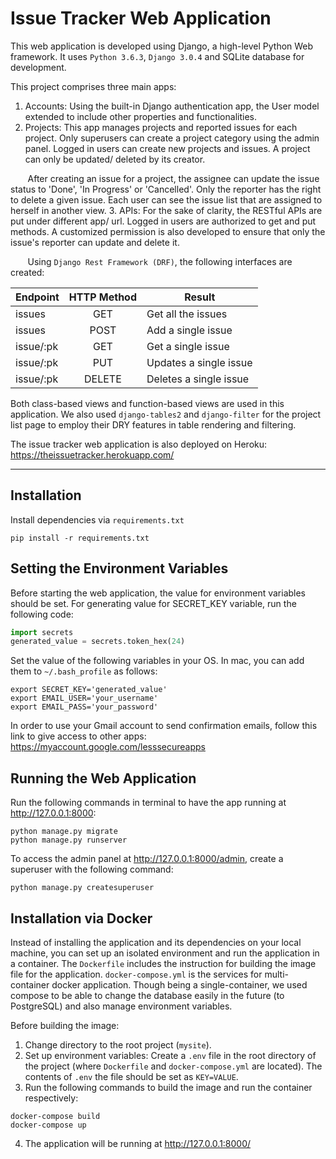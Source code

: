 # Issue Tracker Web Application
This web application is developed using Django, a high-level Python Web framework. It uses `Python 3.6.3`, `Django 3.0.4` and SQLite database for development. 

This project comprises three main apps:
1. Accounts:
  Using the built-in Django authentication app, the User model extended to include other properties and functionalities.
2. Projects:
  This app manages projects and reported issues for each project. Only superusers can create a project category using the admin panel. Logged in users can create new projects and issues. A project can only be updated/ deleted by its creator.

&nbsp;&nbsp;&nbsp;&nbsp;&nbsp;&nbsp;
After creating an issue for a project, the assignee can update the issue status to 'Done', 'In Progress' or 'Cancelled'. Only the reporter has the right to delete a given issue.
  Each user can see the issue list that are assigned to herself in another view. 
3. APIs:
  For the sake of clarity, the RESTful APIs are put under different app/ url. Logged in users are authorized to get and put methods. A customized permission is also developed to ensure that only the issue's reporter can update and delete it.
  
  &nbsp;&nbsp;&nbsp;&nbsp;&nbsp;&nbsp;
  Using `Django Rest Framework (DRF)`, the following interfaces are created:
  
| Endpoint      | HTTP Method  | Result|
| ------------- |:------------:| -----|
| issues        | GET          | Get all the issues |
| issues        | POST         | Add a single issue |
| issue/:pk     | GET          | Get a single issue |
| issue/:pk     | PUT          | Updates a single issue |
| issue/:pk     | DELETE       | Deletes a single issue |   



Both class-based views and function-based views are used in this application.
  We also used `django-tables2` and `django-filter` for the project list page to employ their DRY features in table rendering and filtering.

The issue tracker web application is also deployed on Heroku:
https://theissuetracker.herokuapp.com/

***

## Installation
Install dependencies via `requirements.txt`
```shell script
pip install -r requirements.txt
```

## Setting the Environment Variables
Before starting the web application, the value for environment variables should be set. 
For generating value for SECRET_KEY variable, run the following code:
```python
import secrets
generated_value = secrets.token_hex(24)
```
Set the value of the following variables in your OS. In mac, you can add them to `~/.bash_profile` as follows:
```text
export SECRET_KEY='generated_value'
export EMAIL_USER='your_username'
export EMAIL_PASS='your_password'
```
In order to use your Gmail account to send confirmation emails, follow this link to give access to other apps:
https://myaccount.google.com/lesssecureapps

## Running the Web Application
Run the following commands in terminal to have the app running at http://127.0.0.1:8000:
 ```shell script
python manage.py migrate
python manage.py runserver
```
To access the admin panel at http://127.0.0.1:8000/admin, create a superuser with the following command:
```shell script
python manage.py createsuperuser
```

## Installation via Docker
Instead of installing the application and its dependencies on your local machine, you can set up an isolated environment and run the application in a container.
The `Dockerfile` includes the instruction for building the image file for the application. 
`docker-compose.yml` is the services for multi-container docker application. Though being a single-container, we used compose to be able to change the database easily in the future (to PostgreSQL) and also manage environment variables.

Before building the image:
1. Change directory to the root project (`mysite`).
2. Set up environment variables: Create a `.env` file in the root directory of the project (where `Dockerfile` and `docker-compose.yml` are located).
The contents of `.env` the file should be set as `KEY=VALUE`. 
3. Run the following commands to build the image and run the container respectively:
```shell script
docker-compose build
docker-compose up
```
4. The application will be running at http://127.0.0.1:8000/